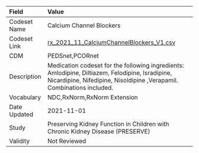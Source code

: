 |Field        |Value                                                                                                                                                                    |
|:------------|:------------------------------------------------------------------------------------------------------------------------------------------------------------------------|
|Codeset Name |Calcium Channel Blockers                                                                                                                                                 |
|Codeset Link |[rx_2021_11_CalciumChannelBlockers_V1.csv](https://github.com/PEDSnet/Variable-Dictionary/blob/main/drugs/rx_2021_11_CalciumChannelBlockers_V1.csv.csv)                  |
|CDM          |PEDSnet,PCORnet                                                                                                                                                          |
|Description  |Medication codeset for the following ingredients: Amlodipine, Diltiazem, Felodipine, Isradipine, Nicardipine, Nifedipine, Nisoldipine ,Verapamil. Combinations included. |
|Vocabulary   |NDC,RxNorm,RxNorm Extension                                                                                                                                              |
|Date Updated |2021-11-01                                                                                                                                                               |
|Study        |Preserving Kidney Function in Children with Chronic Kidney Disease (PRESERVE)                                                                                            |
|Validity     |Not Reviewed                                                                                                                                                             |
